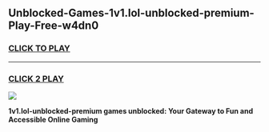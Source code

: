 
## Unblocked-Games-1v1.lol-unblocked-premium-Play-Free-w4dn0
<h3>
<a href="https://premium76.site?title=1v1.lol-unblocked-premium&ref=18A1">CLICK TO PLAY</a></h3>
<hr>

<h3>
<a href="https://premium76.site?title=1v1.lol-unblocked-premium&ref=18A1">CLICK 2 PLAY</a>
  
</h3>

<a href="https://premium76.site?title=1v1.lol-unblocked-premium&ref=18A1"><img src="https://clearcache.store/games.png"></a>


**1v1.lol-unblocked-premium games unblocked: Your Gateway to Fun and Accessible Online Gaming**

